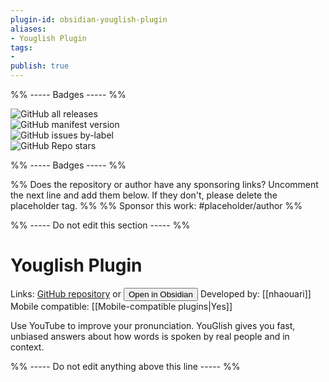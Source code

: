 ```yaml
---
plugin-id: obsidian-youglish-plugin
aliases:
- Youglish Plugin
tags: 
- 
publish: true
---
```


%% ----- Badges ----- %%

![GitHub all releases](https://img.shields.io/github/downloads/nhaouari/obsidian-youglish-plugin/total?color=573E7A&logo=github&style=for-the-badge)   
![GitHub manifest version](https://img.shields.io/github/manifest-json/v/nhaouari/obsidian-youglish-plugin?color=573E7A&logo=github&style=for-the-badge)   
![GitHub issues by-label](https://img.shields.io/github/issues/nhaouari/obsidian-youglish-plugin/help%20wanted?color=573E7A&logo=github&style=for-the-badge)   
![GitHub Repo stars](https://img.shields.io/github/stars/nhaouari/obsidian-youglish-plugin?color=573E7A&logo=github&style=for-the-badge)

%% ----- Badges ----- %%

%% Does the repository or author have any sponsoring links? Uncomment the next line and add them below. If they don't, please delete the placeholder tag. %%
%% Sponsor this work: #placeholder/author %%

%% ----- Do not edit this section ----- %%

# Youglish Plugin

Links: [GitHub repository](https://github.com/nhaouari/obsidian-youglish-plugin) or [<button id=HH>Open in Obsidian</button>](obsidian://goto-plugin?id=obsidian-youglish-plugin)
Developed by: [[nhaouari]]
Mobile compatible: [[Mobile-compatible plugins|Yes]]

Use YouTube to improve your pronunciation. YouGlish gives you fast, unbiased answers about how words is spoken by real people and in context.

%% ----- Do not edit anything above this line ----- %% 
